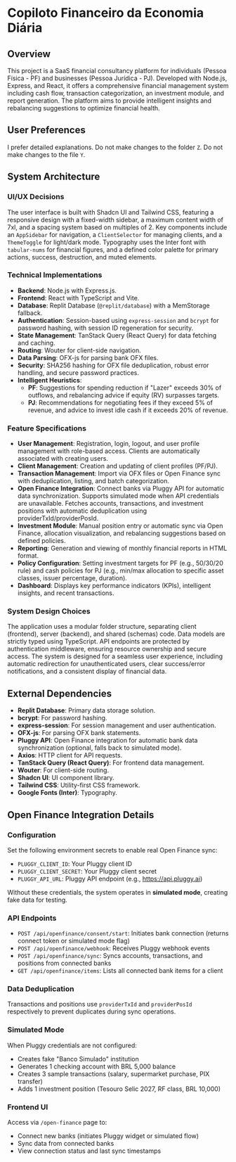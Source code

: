 # Copiloto Financeiro da Economia Diária

## Overview
This project is a SaaS financial consultancy platform for individuals (Pessoa Física - PF) and businesses (Pessoa Jurídica - PJ). Developed with Node.js, Express, and React, it offers a comprehensive financial management system including cash flow, transaction categorization, an investment module, and report generation. The platform aims to provide intelligent insights and rebalancing suggestions to optimize financial health.

## User Preferences
I prefer detailed explanations.
Do not make changes to the folder `Z`.
Do not make changes to the file `Y`.

## System Architecture

### UI/UX Decisions
The user interface is built with Shadcn UI and Tailwind CSS, featuring a responsive design with a fixed-width sidebar, a maximum content width of 7xl, and a spacing system based on multiples of 2. Key components include an `AppSidebar` for navigation, a `ClientSelector` for managing clients, and a `ThemeToggle` for light/dark mode. Typography uses the Inter font with `tabular-nums` for financial figures, and a defined color palette for primary actions, success, destruction, and muted elements.

### Technical Implementations
- **Backend**: Node.js with Express.js.
- **Frontend**: React with TypeScript and Vite.
- **Database**: Replit Database (`@replit/database`) with a MemStorage fallback.
- **Authentication**: Session-based using `express-session` and `bcrypt` for password hashing, with session ID regeneration for security.
- **State Management**: TanStack Query (React Query) for data fetching and caching.
- **Routing**: Wouter for client-side navigation.
- **Data Parsing**: OFX-js for parsing bank OFX files.
- **Security**: SHA256 hashing for OFX file deduplication, robust error handling, and secure password practices.
- **Intelligent Heuristics**:
    - **PF**: Suggestions for spending reduction if "Lazer" exceeds 30% of outflows, and rebalancing advice if equity (RV) surpasses targets.
    - **PJ**: Recommendations for negotiating fees if they exceed 5% of revenue, and advice to invest idle cash if it exceeds 20% of revenue.

### Feature Specifications
- **User Management**: Registration, login, logout, and user profile management with role-based access. Clients are automatically associated with creating users.
- **Client Management**: Creation and updating of client profiles (PF/PJ).
- **Transaction Management**: Import via OFX files or Open Finance sync with deduplication, listing, and batch categorization.
- **Open Finance Integration**: Connect banks via Pluggy API for automatic data synchronization. Supports simulated mode when API credentials are unavailable. Fetches accounts, transactions, and investment positions with automatic deduplication using providerTxId/providerPosId.
- **Investment Module**: Manual position entry or automatic sync via Open Finance, allocation visualization, and rebalancing suggestions based on defined policies.
- **Reporting**: Generation and viewing of monthly financial reports in HTML format.
- **Policy Configuration**: Setting investment targets for PF (e.g., 50/30/20 rule) and cash policies for PJ (e.g., min/max allocation to specific asset classes, issuer percentage, duration).
- **Dashboard**: Displays key performance indicators (KPIs), intelligent insights, and recent transactions.

### System Design Choices
The application uses a modular folder structure, separating client (frontend), server (backend), and shared (schemas) code. Data models are strictly typed using TypeScript. API endpoints are protected by authentication middleware, ensuring resource ownership and secure access. The system is designed for a seamless user experience, including automatic redirection for unauthenticated users, clear success/error notifications, and a consistent display of financial data.

## External Dependencies
- **Replit Database**: Primary data storage solution.
- **bcrypt**: For password hashing.
- **express-session**: For session management and user authentication.
- **OFX-js**: For parsing OFX bank statements.
- **Pluggy API**: Open Finance integration for automatic bank data synchronization (optional, falls back to simulated mode).
- **Axios**: HTTP client for API requests.
- **TanStack Query (React Query)**: For frontend data management.
- **Wouter**: For client-side routing.
- **Shadcn UI**: UI component library.
- **Tailwind CSS**: Utility-first CSS framework.
- **Google Fonts (Inter)**: Typography.

## Open Finance Integration Details

### Configuration
Set the following environment secrets to enable real Open Finance sync:
- `PLUGGY_CLIENT_ID`: Your Pluggy client ID
- `PLUGGY_CLIENT_SECRET`: Your Pluggy client secret
- `PLUGGY_API_URL`: Pluggy API endpoint (e.g., https://api.pluggy.ai)

Without these credentials, the system operates in **simulated mode**, creating fake data for testing.

### API Endpoints
- `POST /api/openfinance/consent/start`: Initiates bank connection (returns connect token or simulated mode flag)
- `POST /api/openfinance/webhook`: Receives Pluggy webhook events
- `POST /api/openfinance/sync`: Syncs accounts, transactions, and positions from connected banks
- `GET /api/openfinance/items`: Lists all connected bank items for a client

### Data Deduplication
Transactions and positions use `providerTxId` and `providerPosId` respectively to prevent duplicates during sync operations.

### Simulated Mode
When Pluggy credentials are not configured:
- Creates fake "Banco Simulado" institution
- Generates 1 checking account with BRL 5,000 balance
- Creates 3 sample transactions (salary, supermarket purchase, PIX transfer)
- Adds 1 investment position (Tesouro Selic 2027, RF class, BRL 10,000)

### Frontend UI
Access via `/open-finance` page to:
- Connect new banks (initiates Pluggy widget or simulated flow)
- Sync data from connected banks
- View connection status and last sync timestamps